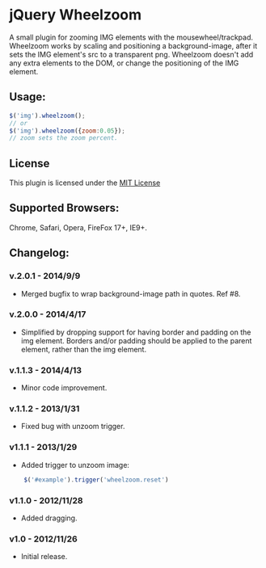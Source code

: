 # jQuery Wheelzoom

A small plugin for zooming IMG elements with the mousewheel/trackpad.  Wheelzoom works by scaling and positioning a background-image, after it sets the IMG element's src to a transparent png.  Wheelzoom doesn't add any extra elements to the DOM, or change the positioning of the IMG element.

## Usage:
````javascript
$('img').wheelzoom();
// or
$('img').wheelzoom({zoom:0.05});
// zoom sets the zoom percent.
````

## License
This plugin is licensed under the [MIT License](http://opensource.org/licenses/MIT)

## Supported Browsers:
Chrome, Safari, Opera, FireFox 17+, IE9+.

## Changelog:

### v.2.0.1 - 2014/9/9
* Merged bugfix to wrap background-image path in quotes.  Ref #8.

### v.2.0.0 - 2014/4/17
* Simplified by dropping support for having border and padding on the img element. Borders and/or padding should be applied to the parent element, rather than the img element.

### v.1.1.3 - 2014/4/13
* Minor code improvement.

### v.1.1.2 - 2013/1/31
* Fixed bug with unzoom trigger.

### v1.1.1 - 2013/1/29
* Added trigger to unzoom image: 
````javascript
	$('#example').trigger('wheelzoom.reset')
````

### v1.1.0 - 2012/11/28
* Added dragging.

### v1.0 - 2012/11/26
* Initial release.

